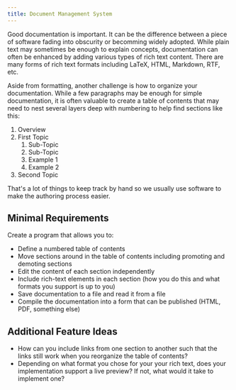 ```yaml
---
title: Document Management System
---
```

Good documentation is important.  It can be the difference between a piece
of software fading into obscurity or becomming widely adopted.  While plain 
text may sometimes be enough to explain concepts, documentation can often be
enhanced by adding various types of rich text content.  There are many forms of 
rich text formats including LaTeX, HTML, Markdown, RTF, etc.  

Aside from formatting, another challenge is how to organize your documentation.
While a few paragraphs may be enough for simple documentation, it is often 
valuable to create a table of contents that may need to nest several layers deep
with numbering to help find sections like this:

1. Overview
1. First Topic
    1. Sub-Topic
    2. Sub-Topic
      1. Example 1
      2. Example 2
1. Second Topic

That's a lot of things to keep track by hand so we usually use software to make
the authoring process easier.

## Minimal Requirements
Create a program that allows you to:
* Define a numbered table of contents
* Move sections around in the table of contents including promoting and demoting 
  sections
* Edit the content of each section independently
* Include rich-text elements in each section (how you do this and what formats
  you support is up to you)
* Save documentation to a file and read it from a file
* Compile the documentation into a form that can be published (HTML, PDF, 
  something else)

## Additional Feature Ideas
* How can you include links from one section to another such that the links
  still work when you reorganize the table of contents?
* Depending on what format you chose for your your rich text, does your implementation
  support a live preview? If not, what would it take to implement one?
